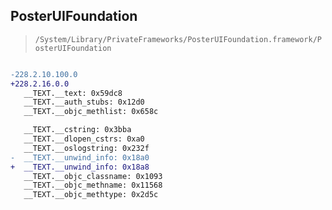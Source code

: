## PosterUIFoundation

> `/System/Library/PrivateFrameworks/PosterUIFoundation.framework/PosterUIFoundation`

```diff

-228.2.10.100.0
+228.2.16.0.0
   __TEXT.__text: 0x59dc8
   __TEXT.__auth_stubs: 0x12d0
   __TEXT.__objc_methlist: 0x658c

   __TEXT.__cstring: 0x3bba
   __TEXT.__dlopen_cstrs: 0xa0
   __TEXT.__oslogstring: 0x232f
-  __TEXT.__unwind_info: 0x18a0
+  __TEXT.__unwind_info: 0x18a8
   __TEXT.__objc_classname: 0x1093
   __TEXT.__objc_methname: 0x11568
   __TEXT.__objc_methtype: 0x2d5c

```

